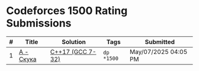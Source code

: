 # Codeforces 1500 Rating Submissions

| # | Title | Solution | Tags | Submitted |
|:-:|-------|----------|------|-----------|
| 1 | [A - Скука](https://codeforces.com/contest/455/problem/A) | [C++17 (GCC 7-32)](https://codeforces.com/contest/455/submission/318711474) | `dp` `*1500` | May/07/2025 04:05 PM |